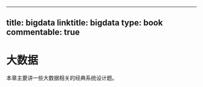 
---
title: bigdata
linktitle: bigdata
type: book
commentable: true
---

# 大数据

本章主要讲一些大数据相关的经典系统设计题。

    